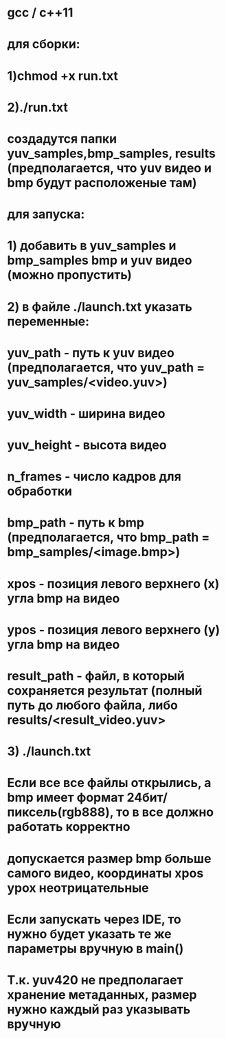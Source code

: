 # 
#     gcc / c++11
#
#     для сборки:
#     1)chmod +x run.txt
#     2)./run.txt
#     создадутся папки yuv_samples,bmp_samples, results (предполагается, что yuv видео и bmp будут расположеные там)
#     
#     для запуска:
#     1) добавить в yuv_samples и bmp_samples   bmp и yuv видео (можно пропустить)
#     2) в файле ./launch.txt указать переменные:
#      yuv_path     - путь к yuv видео (предполагается, что yuv_path = yuv_samples/<video.yuv>)
#      yuv_width    - ширина видео
#      yuv_height   - высота видео
#      n_frames     - число кадров для обработки
#      bmp_path     - путь к bmp        (предполагается, что bmp_path = bmp_samples/<image.bmp>)
#      xpos         - позиция левого верхнего (x) угла bmp на видео 
#      ypos         - позиция левого верхнего (y) угла bmp на видео 
#      result_path  - файл, в который сохраняется результат (полный путь до любого файла, либо results/<result_video.yuv>
#     3) ./launch.txt
#     
#      Если все все файлы открылись, а bmp имеет формат 24бит/пиксель(rgb888), то в все должно работать корректно 
#      допускается размер bmp больше самого видео, координаты xpos ypox неотрицательные
#
#      Если запускать через IDE, то нужно будет указать те же параметры вручную в main()
#      Т.к. yuv420 не предполагает хранение метаданных, размер нужно каждый раз указывать вручную  
#      
#
